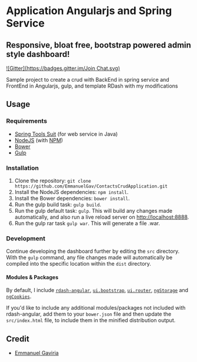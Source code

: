 # Application Angularjs and Spring Service
## Responsive, bloat free, bootstrap powered admin style dashboard!
[![Gitter](https://badges.gitter.im/Join Chat.svg)](https://gitter.im/egav-dev-angular/Lobby?utm_source=share-link&utm_medium=link&utm_campaign=share-link)

Sample project to create a crud with BackEnd in spring service and FrontEnd in Angularjs, gulp, and template RDash with my modifications

## Usage
### Requirements
* [Spring Tools Suit](http://spring.io/) (for web service in Java)
* [NodeJS](http://nodejs.org/) (with [NPM](https://www.npmjs.org/))
* [Bower](http://bower.io)
* [Gulp](http://gulpjs.com)

### Installation
1. Clone the repository: `git clone https://github.com/EmmanuelGav/ContactsCrudApplication.git`
2. Install the NodeJS dependencies: `npm install`.
3. Install the Bower dependencies: `bower install`.
4. Run the gulp build task: `gulp build`.
5. Run the gulp default task: `gulp`. This will build any changes made automatically, and also run a live reload server on [http://localhost:8888](http://localhost:8888).
6. Run the gulp rar task `gulp war`. This will generate a file .war.

### Development
Continue developing the dashboard further by editing the `src` directory. With the `gulp` command, any file changes made will automatically be compiled into the specific location within the `dist` directory.

#### Modules & Packages
By default, I include  [`rdash-angular`](https://github.com/rdash/rdash-angular), [`ui.bootstrap`](http://angular-ui.github.io/bootstrap/), [`ui.router`](https://github.com/angular-ui/ui-router), [`ngStorage`](https://github.com/gsklee/ngStorage) and [`ngCookies`](https://docs.angularjs.org/api/ngCookies). 

If you'd like to include any additional modules/packages not included with rdash-angular, add them to your `bower.json` file and then update the `src/index.html` file, to include them in the minified distribution output.

## Credit
* [Emmanuel Gaviria](https://github.com/EmmanuelGav)